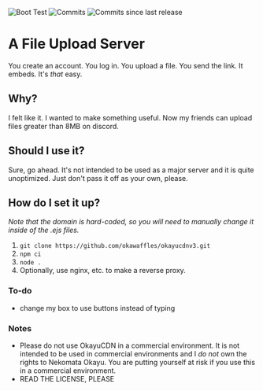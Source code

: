 ![Boot Test](https://github.com/okawaffles/OkayuCDNv3/actions/workflows/node.js.yml/badge.svg)
![Commits](https://img.shields.io/github/commit-activity/m/okawaffles/okayucdn/dev?style=flat-square)
![Commits since last release](https://img.shields.io/github/commits-difference/okawaffles/okayucdn?base=main&head=dev&label=commits%20since%20last%20release&style=flat-square)

# A File Upload Server
You create an account. You log in. You upload a file. You send the link. It embeds.
It's *that* easy.

## Why?
I felt like it. I wanted to make something useful. Now my friends can upload files greater than 8MB on discord.

## Should I use it?
Sure, go ahead. It's not intended to be used as a major server and it is quite unoptimized. Just don't pass it off as your own, please.

## How do I set it up?
*Note that the domain is hard-coded, so you will need to manually change it inside of the .ejs files.*
1. `git clone https://github.com/okawaffles/okayucdnv3.git`
2. `npm ci`
3. `node .`
4. Optionally, use nginx, etc. to make a reverse proxy.

### To-do
- change my box to use buttons instead of typing

### Notes
- Please do not use OkayuCDN in a commercial environment. It is not intended to be used in commercial environments and I *do not* own the rights to Nekomata Okayu. You are putting yourself at risk if you use this in a commercial environment.
- READ THE LICENSE, PLEASE
